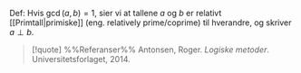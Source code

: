 Def:
Hvis $\gcd(a, b) = 1$, sier vi at tallene $a$ og $b$ er relativt [[Primtall|primiske]] (eng. relatively prime/coprime) til hverandre, og skriver $a \perp b$.

> [!quote] %%Referanser%%
Antonsen, Roger. *Logiske metoder*. Universitetsforlaget, 2014.